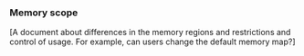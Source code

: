 ### Memory scope

[A document about differences in the memory regions and restrictions and control of usage. For example, can users change the default memory map?]
